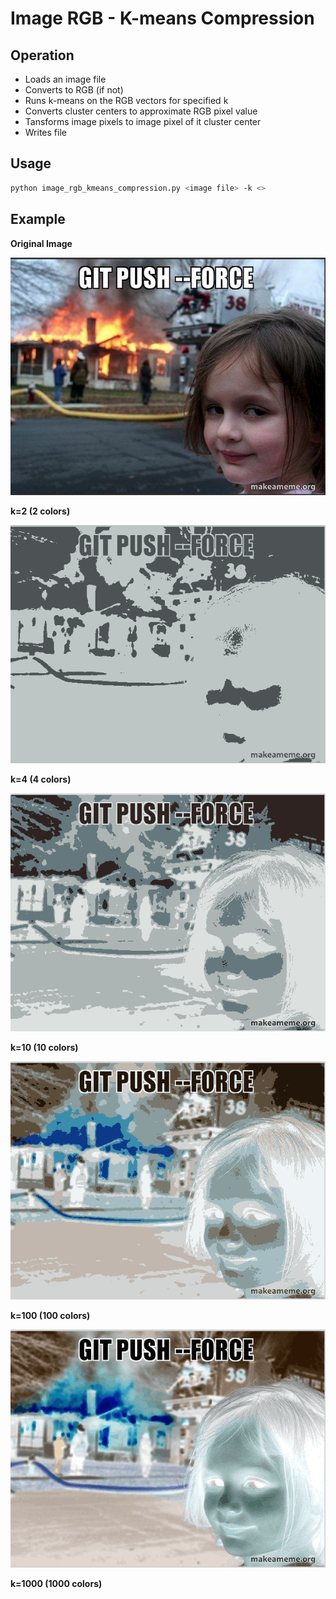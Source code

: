 # Image RGB - K-means Compression

## Operation

- Loads an image file
- Converts to RGB (if not)
- Runs k-means on the RGB vectors for specified k
- Converts cluster centers to approximate RGB pixel value
- Tansforms image pixels to image pixel of it cluster center
- Writes file


## Usage

```sh
python image_rgb_kmeans_compression.py <image file> -k <>
```

## Example

**Original Image**

![orig](./images/git_push.png)

**k=2 (2 colors)**

![k2](./images/git_push_2colors_transf.png)

**k=4 (4 colors)**

![k4](./images/git_push_4colors_transf.png)

**k=10 (10 colors)**

![k10](./images/git_push_10colors_transf.png)


**k=100 (100 colors)**

![k100](./images/git_push_100colors_transf.png)


**k=1000 (1000 colors)**

